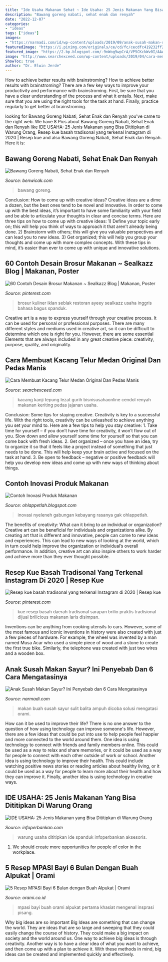 ```yaml
---
title: "Ide Usaha Makanan Sehat ~ Ide Usaha: 25 Jenis Makanan Yang Bisa Dititipkan Di Warung Orang"
description: "Bawang goreng nabati, sehat enak dan renyah"
date: "2022-12-07"
categories:
- "ideas"
tags: ["ideas"]
images:
- "https://narmadi.com/id/wp-content/uploads/2019/09/anak-susah-makan-sayur-1-1-scaled.jpg"
featuredImage: "https://i.pinimg.com/originals/ce/cd/fc/cecdfc419232ff2e613bceddac753782.jpg"
featured_image: "https://2.bp.blogspot.com/-9nWog9wpCrA/VP5CKckWv0I/AAAAAAAABEc/una05ezcSIs/w1200-h630-p-k-no-nu/bawang%2Bbenwicak.png"
image: "http://www.searchexceed.com/wp-content/uploads/2019/04/cara-membuat-kacang-telur-medan.jpg"
ShowToc: true
author: "Dr. Elwin Jerde"
---
```



How to achieve better results with brainstroming?
How to achieve better results with brainstroming? There are a few key ways to improve your productivity and performance with brainstroming. First, be sure that you have a clear understanding of the process and what it entails. Next, make sure that you are using the right tools for the task at hand. Finally, practice regularly to get better at brainstroming.

	

		
looking for Bawang Goreng Nabati, Sehat Enak dan Renyah you've came to the right web. We have 8 Pics about Bawang Goreng Nabati, Sehat Enak dan Renyah like IDE USAHA: 25 Jenis Makanan yang Bisa Dititipkan di Warung Orang, Resep kue basah tradisonal yang terkenal Instagram di 2020 | Resep kue and also Bawang Goreng Nabati, Sehat Enak dan Renyah. Here it is:
		
    
## Bawang Goreng Nabati, Sehat Enak Dan Renyah

<img loading=lazy src="https://2.bp.blogspot.com/-9nWog9wpCrA/VP5CKckWv0I/AAAAAAAABEc/una05ezcSIs/w1200-h630-p-k-no-nu/bawang%2Bbenwicak.png" onerror="this.onerror=null;this.src='https://tse4.mm.bing.net/th?id=OIP.ChUhPml5jCCeaQ9gd7ZDogHaD4&amp;pid=15.1';" alt="Bawang Goreng Nabati, Sehat Enak dan Renyah">

_Source: benwicak.com_

>bawang goreng. 

	

Conclusion: How to come up with creative ideas?
Creative ideas are a dime a dozen, but the best ones tend to be novel and innovative. In order to come up with the best ideas, it’s important to have some familiarity with your field and be able to articulate your thoughts in clear and concise terms. Here are three tips on how to come up with creative ideas: 1) Define your topic early on; this will help you think of ways to approach it that aren’t already being done. 2) Brainstorm with others; this will give you valuable perspectives and can lead you to new ideas. 3) Get organized; this will help you group your thoughts and come up with more complex concepts. With these tips in mind, it’s easier than ever to come up with unique and innovative solutions.

    
## 60 Contoh Desain Brosur Makanan ~ Sealkazz Blog | Makanan, Poster

<img loading=lazy src="https://i.pinimg.com/originals/ce/cd/fc/cecdfc419232ff2e613bceddac753782.jpg" onerror="this.onerror=null;this.src='https://tse1.mm.bing.net/th?id=OIP.70eUuGg-cy15qrTUXOPLFQHaKH&amp;pid=15.1';" alt="60 Contoh Desain Brosur Makanan ~ Sealkazz Blog | Makanan, Poster">

_Source: pinterest.com_

>brosur kuliner iklan seblak restoran ayeey sealkazz usaha inggris bahasa bagus spanduk. 

	

Creative art is a way to express yourself through your creative process. It can be used for personal or professional purposes. There are many different styles and mediums used in creative art, so it can be difficult to determine which one is right for you. However, there are some essential Elements that are always included in any great creative piece: creativity, purpose, quality, and originality.

    
## Cara Membuat Kacang Telur Medan Original Dan Pedas Manis

<img loading=lazy src="http://www.searchexceed.com/wp-content/uploads/2019/04/cara-membuat-kacang-telur-medan.jpg" onerror="this.onerror=null;this.src='https://tse4.mm.bing.net/th?id=OIP.KuGPRoIcKK7nvFxRPTWn0wHaEK&amp;pid=15.1';" alt="Cara Membuat Kacang Telur Medan Original Dan Pedas Manis">

_Source: searchexceed.com_

>kacang kanji tepung lezat gurih bisnisusahaonline cendol renyah makanan keriting pedas jajanan usaha. 

	

Conclusion: Some tips for staying creative.
Creativity is key to a successful life. With the right tools, creativity can be unleashed to achieve anything you set your mind to. Here are a few tips to help you stay creative: 1. Take time for yourself – if you don’t have time for creativity, it won’t flow out of you. Slow down and allow yourself some time for yourself so that you can come back with fresh ideas. 2. Get organized – once you have an idea, try to organize it so that it feels like a project instead of something that just needs to be done. This will help keep your brain active and focused on the task at hand. 3. Be open to feedback – negative or positive feedback will help you develop new ideas and come up with new ways of thinking about things.
    
## Contoh Inovasi Produk Makanan

<img loading=lazy src="https://lh6.googleusercontent.com/proxy/ydATSwnYU2k7SzOVkkbmu4Yll5sgOWRaXpuU2dYf2FQtfKGU5ToJdpzxMV4MOXhfgXPK0LDz4GZTWf9ZJE_oD0eKWimqG5JViHw2Us4vLBqVSFiZ6MfD26na6PzrUhgnJoE2pv7EDjsmwUAxs9K_sBBrSj6fh9bkbA=w1200-h630-p-k-no-nu" onerror="this.onerror=null;this.src='https://tse2.mm.bing.net/th?id=OIP.5WGIah7d4aQIUO0242cIjgHaG3&amp;pid=15.1';" alt="Contoh Inovasi Produk Makanan">

_Source: ohlappetlah.blogspot.com_

>inovasi nyeleneh gabungan kebayang rasanya gak ohlappetlah. 

	

The benefits of creativity: What can it bring to an individual or organization?
Creative art can be beneficial for individuals and organizations alike. By creating art that is different and innovative, people can come to new ideas and experiences. This can lead to new ways of looking at the world, which in turn could help improve the organization or individual’s overall performance. In addition, creative art can also inspire others to work harder and achieve more than they ever thought possible.

    
## Resep Kue Basah Tradisonal Yang Terkenal Instagram Di 2020 | Resep Kue

<img loading=lazy src="https://i.pinimg.com/736x/98/62/35/9862353092a2d736596a4ef66078781a.jpg" onerror="this.onerror=null;this.src='https://tse2.mm.bing.net/th?id=OIP.L1OnNxaKTSevFxaub55PtgHaHa&amp;pid=15.1';" alt="Resep kue basah tradisonal yang terkenal Instagram di 2020 | Resep kue">

_Source: pinterest.com_

>kue resep basah daerah tradisonal sarapan brilio praktis tradisional dijual brilicious makanan laris disimpan. 

	

Inventions can be anything from cooking utensils to cars. However, some of the most famous and iconic inventions in history were also created with just a few pieces of hardware. For example, the wheel was invented by a man named Musa Acar who used a simple piece of wood and a stone to create the first true bike. Similarly, the telephone was created with just two wires and a wooden box.

    
## Anak Susah Makan Sayur? Ini Penyebab Dan 6 Cara Mengatasinya

<img loading=lazy src="https://narmadi.com/id/wp-content/uploads/2019/09/anak-susah-makan-sayur-1-1-scaled.jpg" onerror="this.onerror=null;this.src='https://tse1.mm.bing.net/th?id=OIP.C5DrbODpf8I1Bzi2lvuYdAHaEK&amp;pid=15.1';" alt="Anak Susah Makan Sayur? Ini Penyebab dan 6 Cara Mengatasinya">

_Source: narmadi.com_

>makan buah susah sayur sulit balita ampuh dicoba solusi mengatasi orami. 

	

How can it be used to improve their life?
There is no one answer to the question of how using technology can improve someone's life. However, there are a few ideas that could be put into use to help people feel happier and more connected to the world around them. One idea is using technology to connect with friends and family members online. This could be used as a way to relax and share memories, or it could be used as a way for people to connect with each other outside of work or school. Another idea is using technology to improve their health. This could include watching positive news stories or reading articles about healthy living, or it could be used as a way for people to learn more about their health and how they can improve it. Finally, another idea is using technology in creative ways.

    
## IDE USAHA: 25 Jenis Makanan Yang Bisa Dititipkan Di Warung Orang

<img loading=lazy src="https://i2.wp.com/www.infoperbankan.com/wp-content/uploads/2020/02/menitipkan-makanan-di-warung-untuk-di-jual.png?fit=1032%2C654&amp;ssl=1" onerror="this.onerror=null;this.src='https://tse2.mm.bing.net/th?id=OIP.Rz2_GxOX6MViXXLzD4F9kAHaEs&amp;pid=15.1';" alt="IDE USAHA: 25 Jenis Makanan yang Bisa Dititipkan di Warung Orang">

_Source: infoperbankan.com_

>warung usaha dititipkan ide spanduk infoperbankan aksesoris. 

	

1. We should create more opportunities for people of color in the workplace.

    
## 5 Resep MPASI Bayi 6 Bulan Dengan Buah Alpukat | Orami

<img loading=lazy src="https://cdn-cas.orami.co.id/parenting/images/Mpasi-Hero_m2v9l60.original.jpegquality-90.jpg" onerror="this.onerror=null;this.src='https://tse3.mm.bing.net/th?id=OIP.kKaRqcbECjmRD9ZKRKgp8AHaEK&amp;pid=15.1';" alt="5 Resep MPASI Bayi 6 Bulan dengan Buah Alpukat | Orami">

_Source: orami.co.id_

>mpasi bayi buah orami alpukat pertama khasiat mengenal insprasi pisang. 

	

Why big ideas are so important
Big Ideas are something that can change the world. They are ideas that are so large and sweeping that they could easily change the course of history. They could make a big impact on society and the world around us. One way to achieve big ideas is through creativity. Another way is to have a clear idea of what you want to achieve, and then come up with a plan to achieve it. With these methods in mind, big ideas can be created and implemented quickly and effectively.

